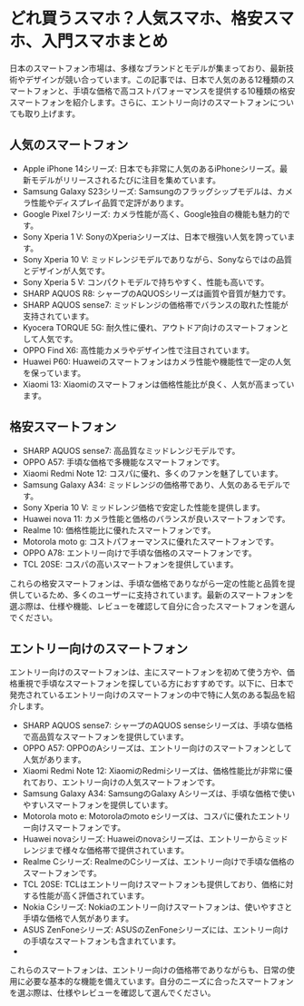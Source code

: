 # どれ買うスマホ？人気スマホ、格安スマホ、入門スマホまとめ
日本のスマートフォン市場は、多様なブランドとモデルが集まっており、最新技術やデザインが競い合っています。この記事では、日本で人気のある12種類のスマートフォンと、手頃な価格で高コストパフォーマンスを提供する10種類の格安スマートフォンを紹介します。さらに、エントリー向けのスマートフォンについても取り上げます。

## 人気のスマートフォン
- Apple iPhone 14シリーズ: 日本でも非常に人気のあるiPhoneシリーズ。最新モデルがリリースされるたびに注目を集めています。
- Samsung Galaxy S23シリーズ: Samsungのフラッグシップモデルは、カメラ性能やディスプレイ品質で定評があります。
- Google Pixel 7シリーズ: カメラ性能が高く、Google独自の機能も魅力的です。
- Sony Xperia 1 V: SonyのXperiaシリーズは、日本で根強い人気を誇っています。
- Sony Xperia 10 V: ミッドレンジモデルでありながら、Sonyならではの品質とデザインが人気です。
- Sony Xperia 5 V: コンパクトモデルで持ちやすく、性能も高いです。
- SHARP AQUOS R8: シャープのAQUOSシリーズは画質や音質が魅力です。
- SHARP AQUOS sense7: ミッドレンジの価格帯でバランスの取れた性能が支持されています。
- Kyocera TORQUE 5G: 耐久性に優れ、アウトドア向けのスマートフォンとして人気です。
- OPPO Find X6: 高性能カメラやデザイン性で注目されています。
- Huawei P60: Huaweiのスマートフォンはカメラ性能や機能性で一定の人気を保っています。
- Xiaomi 13: Xiaomiのスマートフォンは価格性能比が良く、人気が高まっています。
## 格安スマートフォン
- SHARP AQUOS sense7: 高品質なミッドレンジモデルです。
- OPPO A57: 手頃な価格で多機能なスマートフォンです。
- Xiaomi Redmi Note 12: コスパに優れ、多くのファンを魅了しています。
- Samsung Galaxy A34: ミッドレンジの価格帯であり、人気のあるモデルです。
- Sony Xperia 10 V: ミッドレンジ価格で安定した性能を提供します。
- Huawei nova 11: カメラ性能と価格のバランスが良いスマートフォンです。
- Realme 10: 価格性能比に優れたスマートフォンです。
- Motorola moto g: コストパフォーマンスに優れたスマートフォンです。
- OPPO A78: エントリー向けで手頃な価格のスマートフォンです。
- TCL 20SE: コスパの高いスマートフォンを提供しています。

これらの格安スマートフォンは、手頃な価格でありながら一定の性能と品質を提供しているため、多くのユーザーに支持されています。最新のスマートフォンを選ぶ際は、仕様や機能、レビューを確認して自分に合ったスマートフォンを選んでください。

## エントリー向けのスマートフォン
エントリー向けのスマートフォンは、主にスマートフォンを初めて使う方や、価格重視で手頃なスマートフォンを探している方におすすめです。以下に、日本で発売されているエントリー向けのスマートフォンの中で特に人気のある製品を紹介します。

- SHARP AQUOS sense7: シャープのAQUOS senseシリーズは、手頃な価格で高品質なスマートフォンを提供しています。
- OPPO A57: OPPOのAシリーズは、エントリー向けのスマートフォンとして人気があります。
- Xiaomi Redmi Note 12: XiaomiのRedmiシリーズは、価格性能比が非常に優れており、エントリー向けの人気スマートフォンです。
- Samsung Galaxy A34: SamsungのGalaxy Aシリーズは、手頃な価格で使いやすいスマートフォンを提供しています。
- Motorola moto e: Motorolaのmoto eシリーズは、コスパに優れたエントリー向けスマートフォンです。
- Huawei novaシリーズ: Huaweiのnovaシリーズは、エントリーからミッドレンジまで様々な価格帯で提供されています。
- Realme Cシリーズ: RealmeのCシリーズは、エントリー向けで手頃な価格のスマートフォンです。
- TCL 20SE: TCLはエントリー向けスマートフォンも提供しており、価格に対する性能が高く評価されています。
- Nokia Cシリーズ: Nokiaのエントリー向けスマートフォンは、使いやすさと手頃な価格で人気があります。
- ASUS ZenFoneシリーズ: ASUSのZenFoneシリーズには、エントリー向けの手頃なスマートフォンも含まれています。
- 
これらのスマートフォンは、エントリー向けの価格帯でありながらも、日常の使用に必要な基本的な機能を備えています。自分のニーズに合ったスマートフォンを選ぶ際は、仕様やレビューを確認して選んでください。
